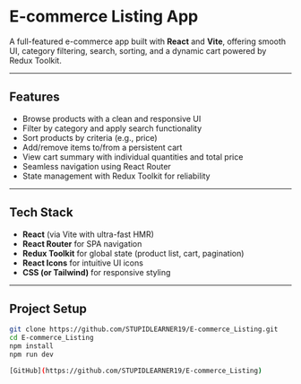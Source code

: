 #  E-commerce Listing App

A full-featured e-commerce app built with **React** and **Vite**, offering smooth UI, category filtering, search, sorting, and a dynamic cart powered by Redux Toolkit.

---

##  Features

- Browse products with a clean and responsive UI  
- Filter by category and apply search functionality  
- Sort products by criteria (e.g., price)  
- Add/remove items to/from a persistent cart  
- View cart summary with individual quantities and total price  
- Seamless navigation using React Router  
- State management with Redux Toolkit for reliability  

---

##  Tech Stack

- **React** (via Vite with ultra-fast HMR)  
- **React Router** for SPA navigation  
- **Redux Toolkit** for global state (product list, cart, pagination)  
- **React Icons** for intuitive UI icons  
- **CSS (or Tailwind)** for responsive styling  

---

##  Project Setup

```bash
git clone https://github.com/STUPIDLEARNER19/E-commerce_Listing.git
cd E-commerce_Listing
npm install
npm run dev

[GitHub](https://github.com/STUPIDLEARNER19/E-commerce_Listing)
